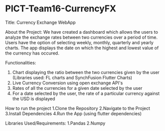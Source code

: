 # PICT-Team16-CurrencyFX

Title: Currency Exchange WebApp

About the Project:
We have created a dashboard which allows the users to analyze the exchange rates between two currencies over a period of time. Users have the option of selecting weekly, monthly, quarterly and yearly charts. The app displays the date on which the highest and lowest value of the currency has occured.

 Functionalities:
 1. Chart displaying the ratio between the two currencies given by the user (Libraries used: FL charts and SynchFusion Flutter Charts)
 2. Live Currency Conversion using open exchange API's
 3. Rates of all the currencies for a given date selected by the user
 4. For a date selected by the user, the rate of a particular currency against the USD is displayed

How to run the project
1.Clone the Repository
2.Navigate to the Project
3.Install Dependencies
4.Run the App (using flutter dependencies) 

Libraries Used/Requirements:
1.Pandas
2.Numpy





